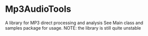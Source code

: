 Mp3AudioTools
=============

A library for MP3 direct processing and analysis
See Main class and samples package for usage.
NOTE: the library is still quite unstable
